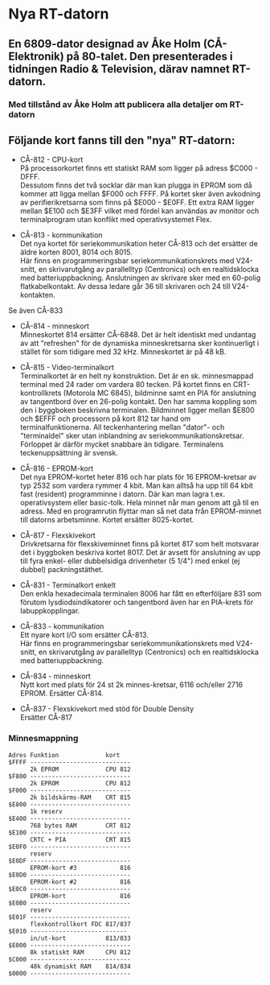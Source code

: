 # Nya RT-datorn
## En 6809-dator designad av Åke Holm (CÅ-Elektronik) på 80-talet. Den presenterades i tidningen Radio & Television, därav namnet RT-datorn.
### Med tillstånd av Åke Holm att publicera alla detaljer om RT-datorn

## Följande kort fanns till den "nya" RT-datorn:

* CÅ-812 - CPU-kort  
På processorkortet finns ett statiskt RAM som ligger på adress $C000 - DFFF.  
Dessutom finns det två socklar där man kan plugga in EPROM som då kommer att ligga mellan $F000 och FFFF. På kortet sker även avkodning av perifierikretsarna som finns på $E000 - $E0FF. Ett extra RAM ligger mellan $E100 och $E3FF vilket med fördel kan användas av monitor och terminalprogram utan konflikt med operativsystemet Flex.


* CÅ-813 - kommunikation  
Det nya kortet för seriekommunikation heter CÅ-813 och det ersätter de äldre korten 8001, 8014 och 8015.  
Här finns en programmeringsbar seriekommunikationskrets med V24-snitt, en skrivarutgång av parallelltyp (Centronics) och en realtidsklocka med batteriuppbackning.
Anslutningen av skrivare sker med en 60-polig flatkabelkontakt. Av dessa ledare går 36 till skrivaren och 24 till V24-kontakten.  

Se även CÅ-833

* CÅ-814 - minneskort  
Minneskortet 814 ersätter CÅ-6848. Det är helt identiskt med undantag av att "refreshen" för de dynamiska minneskretsarna sker kontinuerligt i stället för som tidigare med 32 kHz. Minneskortet är på 48 kB.

* CÅ-815 - Video-terminalkort  
Terminalkortet är en helt ny konstruktion. Det är en sk. minnesmappad terminal med 24 rader om vardera 80 tecken. På kortet finns en CRT-kontrollkrets (Motorola MC 6845), bildminne samt en PIA för anslutning av tangentbord över en 26-polig kontakt. Den har samma koppling som den i byggboken beskrivna terminalen.
Bildminnet ligger mellan $E800 och $EFFF och processorn på kort 812 tar hand om terminalfunktionerna. All teckenhantering mellan "dator"- och "terminaldel" sker utan inblandning av seriekommunikationskretsar. Förloppet är därför mycket snabbare än tidigare. Terminalens teckenuppsättning är svensk. 

* CÅ-816 - EPROM-kort  
Det nya EPROM-kortet heter 816 och har plats för 16 EPROM-kretsar av typ 2532 som vardera rymmer 4 kbit. Man kan alltså ha upp till 64 kbit fast (resident) programminne i datorn. 
Där kan man lagra t.ex. operativsystem eller basic-tolk. Hela minnet når man genom att gå til en adress. Med en programrutin flyttar man så net data från EPROM-minnet till datorns arbetsminne.
Kortet ersätter 8025-kortet.  

* CÅ-817 - Flexskivekort  
Drivkretsarna för flexskiveminnet finns på kortet 817 som helt motsvarar det i byggboken beskriva kortet 8017. Det är avsett för anslutning av upp till fyra enkel- eller dubbelsidiga drivenheter (5 1/4") med enkel (ej dubbel) packningstäthet.

* CÅ-831 - Terminalkort enkelt  
Den enkla hexadecimala terminalen 8006 har fått en efterföljare 831 som förutom lysdiodsindikatorer och tangentbord även har en PIA-krets för labuppkopplingar.

* CÅ-833 - kommunikation  
Ett nyare kort I/O som ersätter CÅ-813.  
Här finns en programmeringsbar seriekommunikationskrets med V24-snitt, en skrivarutgång av parallelltyp (Centronics) och en realtidsklocka med batteriuppbackning.

* CÅ-834 - minneskort  
Nytt kort med plats för 24 st 2k minnes-kretsar, 6116 och/eller 2716 EPROM. Ersätter CÅ-814.

* CÅ-837 - Flexskivekort med stöd för Double Density  
Ersätter CÅ-817


### Minnesmappning
```
Adres Funktion             kort
$FFFF ----------------------------
      2k EPROM             CPU 812
$F800 ----------------------------
      2k EPROM             CPU 812
$F000 ----------------------------
      2k bildskärms-RAM    CRT 815
$E800 ----------------------------
      1k reserv
$E400 ----------------------------
      768 bytes RAM        CRT 812
$E100 ----------------------------
      CRTC + PIA           CRT 815
$E0F0 ----------------------------
      reserv
$E0DF ----------------------------
      EPROM-kort #3            816
$E0D0 ----------------------------
      EPROM-kort #2            816
$E0C0 ----------------------------
      EPROM-kort               816
$E0B0 ----------------------------
      reserv
$E01F ----------------------------
      flexkontrollkort FDC 817/837
$E010 ---------------------------
      in/ut-kort           813/833
$E000 ----------------------------
      8k statiskt RAM      CPU 812
$C000 ----------------------------
      48k dynamiskt RAM    814/834
$0000 ----------------------------
```